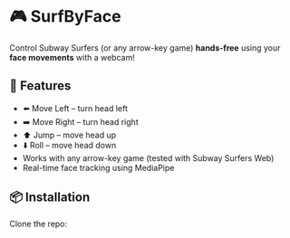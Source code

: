 # 🎮 SurfByFace

Control Subway Surfers (or any arrow-key game) **hands-free** using your **face movements** with a webcam!

## 🚀 Features
- ⬅️ Move Left – turn head left  
- ➡️ Move Right – turn head right  
- ⬆️ Jump – move head up  
- ⬇️ Roll – move head down  
- Works with any arrow-key game (tested with Subway Surfers Web)  
- Real-time face tracking using MediaPipe 

## 📦 Installation
Clone the repo:
```bash
